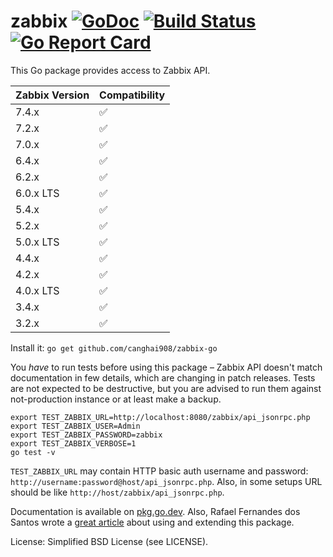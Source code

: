# zabbix [![GoDoc](https://godoc.org/github.com/AlekSi/zabbix?status.svg)](https://godoc.org/github.com/AlekSi/zabbix) [![Build Status](https://travis-ci.org/AlekSi/zabbix.svg?branch=master)](https://travis-ci.org/AlekSi/zabbix??branch=master) [![Go Report Card](https://goreportcard.com/badge/github.com/AlekSi/zabbix)](https://goreportcard.com/report/github.com/AlekSi/zabbix)

This Go package provides access to Zabbix API.

| Zabbix Version | Compatibility |
| :------------- | :------------ |
| 7.4.x          | ✅            |
| 7.2.x          | ✅            |
| 7.0.x          | ✅            |
| 6.4.x          | ✅            |
| 6.2.x          | ✅            |
| 6.0.x LTS      | ✅            |
| 5.4.x          | ✅            |
| 5.2.x          | ✅            |
| 5.0.x LTS      | ✅            |
| 4.4.x          | ✅            |
| 4.2.x          | ✅            |
| 4.0.x LTS      | ✅            |
| 3.4.x          | ✅            |
| 3.2.x          | ✅            |

Install it: `go get github.com/canghai908/zabbix-go`

You _have_ to run tests before using this package – Zabbix API doesn't match documentation in few details, which are changing in patch releases. Tests are not expected to be destructive, but you are advised to run them against not-production instance or at least make a backup.

    export TEST_ZABBIX_URL=http://localhost:8080/zabbix/api_jsonrpc.php
    export TEST_ZABBIX_USER=Admin
    export TEST_ZABBIX_PASSWORD=zabbix
    export TEST_ZABBIX_VERBOSE=1
    go test -v

`TEST_ZABBIX_URL` may contain HTTP basic auth username and password: `http://username:password@host/api_jsonrpc.php`. Also, in some setups URL should be like `http://host/zabbix/api_jsonrpc.php`.

Documentation is available on [pkg.go.dev](https://pkg.go.dev/github.com/canghai908/zabbix-go).
Also, Rafael Fernandes dos Santos wrote a [great article](http://www.sourcecode.net.br/2014/02/zabbix-api-with-golang.html) about using and extending this package.

License: Simplified BSD License (see LICENSE).
